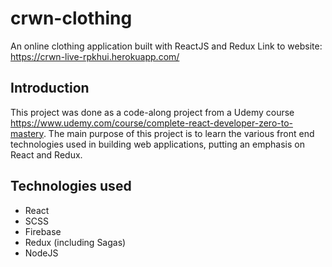 # crwn-clothing
An online clothing application built with ReactJS and Redux
Link to website: https://crwn-live-rpkhui.herokuapp.com/

## Introduction
This project was done as a code-along project from a Udemy course https://www.udemy.com/course/complete-react-developer-zero-to-mastery.
The main purpose of this project is to learn the various front end technologies used in building web applications, putting an emphasis on React and Redux.

## Technologies used
* React
* SCSS
* Firebase
* Redux (including Sagas)
* NodeJS
